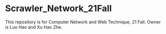 # Scrawler_Network_21Fall
This repository is for Computer Network and Web Technique, 21 Fall. Owner is Luo Hao and Xu Hao Zhe. 
